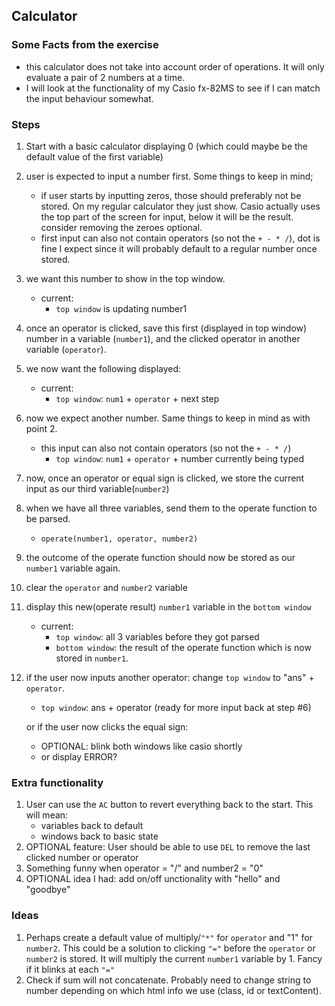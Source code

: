 ## Calculator

### Some Facts from the exercise

- this calculator does not take into account order of operations. It will only evaluate a pair of 2 numbers at a time.
- I will look at the functionality of my Casio fx-82MS to see if I can match the input behaviour somewhat.  

### Steps

1. Start with a basic calculator displaying 0 (which could maybe be the default value of the first variable)

2. user is expected to input a number first. Some things to keep in mind;
    - if user starts by inputting zeros, those should preferably not be stored. On my regular calculator they just show. Casio actually uses the top part of the screen for input, below it will be the result. consider removing the zeroes optional.
    - first input can also not contain operators (so not the `+ - * /`), dot is fine I expect since it will probably default to a regular number once stored.

3. we want this number to show in the top window.
    - current:
        - `top window` is updating number1

4. once an operator is clicked, save this first (displayed in top window) number in a variable (`number1`), and the clicked operator in another variable (`operator`). 

5. we now want the following displayed:
    - current:
        - `top window`: `num1` + `operator` + next step

6. now we expect another number. Same things to keep in mind as with point 2. 
    - this input can also not contain operators (so not the `+ - * /`)
        - `top window`: `num1` + `operator` + number currently being typed

7. now, once an operator or equal sign is clicked, we store the current input as our third variable(`number2`)

8. when we have all three variables, send them to the operate function to be parsed.
    - `operate(number1, operator, number2)`

9. the outcome of the operate function should now be stored as our `number1` variable again.

10. clear the `operator` and `number2` variable

11. display this new(operate result) `number1` variable in the `bottom window`
    - current:
        - `top window`: all 3 variables before they got parsed
        - `bottom window`: the result of the operate function which is now stored in `number1`.

12. if the user now inputs another operator: change `top window` to "ans" + `operator`.
    - `top window`: ans + operator (ready for more input back at step #6)

    or if the user now clicks the equal sign:

    - OPTIONAL: blink both windows like casio shortly
    - or display ERROR?

### Extra functionality

1. User can use the `AC` button to revert everything back to the start. This will mean: 
    - variables back to default
    - windows back to basic state
2. OPTIONAL feature: User should be able to use `DEL` to remove the last clicked number or operator
3. Something funny when operator = "/" and number2 = "0"
4. OPTIONAL idea I had: add on/off unctionality with "hello" and "goodbye"

### Ideas

1. Perhaps create a default value of multiply/`"*"` for `operator` and "1" for `number2`. This could be a solution to clicking `"="` before the `operator` or `number2` is stored. It will multiply the current `number1` variable by 1. Fancy if it blinks at each `"="` 
2. Check if sum will not concatenate. Probably need to change string to number depending on which html info we use (class, id or textContent). 
